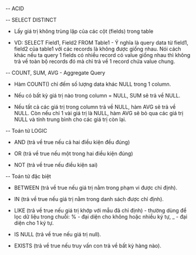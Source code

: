 -- ACID

-- SELECT DISTINCT

- Lấy giá trị không trùng lặp của các cột (fields) trong table

- VD: SELECT Field1, Field2 FROM Table1 - Ý nghĩa là query data từ field1, field2 của table1 với các records là không được giống nhau. Nói cách khác nếu ta query 1 fields có nhiều record có value giống nhau thì không trả về toàn bộ records đó mà chỉ trả về 1 record chứa value chung.

-- COUNT, SUM, AVG - Aggregate Query

- Hàm COUNT() chỉ đếm số lượng data khác NULL trong 1 column.

- Nếu có bất kỳ giá trị nào trong column = NULL, SUM sẽ trả về NULL.

- Nếu tất cả các giá trị trong column trả về NULL, hàm AVG sẽ trả về NULL. Còn nếu chỉ 1 vài giá trị là NULL, hàm AVG sẽ bỏ qua các giá trị NULL và tính trung bình cho các giá trị còn lại.

-- Toán tử LOGIC

- AND (trả về true nếu cả hai điều kiện đều đúng)

- OR (trả về true nếu một trong hai điều kiện đúng)

- NOT (trả về true nếu điều kiện sai)

-- Toán tử đặc biệt

- BETWEEN (trả về true nếu giá trị nằm trong phạm vi được chỉ định).

- IN (trả về true nếu giá trị nằm trong danh sách được chỉ định).

- LIKE (trả về true nếu giá trị khớp với mẫu đã chỉ định) - thường dùng để lọc dữ liệu trong chuỗi: % - đại diện cho không hoặc nhiều ký tự, \_ - đại diện cho 1 ký tự.

- IS NULL (trả về true nếu giá trị null).

- EXISTS (trả về true nếu truy vấn con trả về bất kỳ hàng nào).
